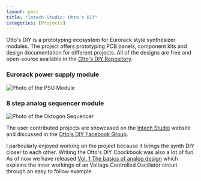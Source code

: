 ```yaml
---
layout: post
title: "Intech Studio: Otto's DIY"
categories: [Projects]
---
```

Otto's DIY is a prototyping ecosystem for Eurorack style synthesizer modules. The project offers prototyping PCB panels, component kits and design documentation for different projects. All of the designs are free and open-source available in the [Otto's DIY Repository](https://github.com/intechstudio/ottosdiy/).

### Eurorack power supply module

![Photo of the PSU Module](https://c1.iggcdn.com/indiegogo-media-prod-cld/image/upload/c_limit,f_auto,w_620/v1517606249/lzsduhcxvzgm3tmotdb0.jpg)

### 8 step analog sequencer module

![Photo of the Oktogon Sequencer](https://c1.iggcdn.com/indiegogo-media-prod-cld/image/upload/c_limit,f_auto,w_620/v1517606249/tovfdwyx2vug098xfeoq.jpg)

The user contributed projects are showcased on the [Intech Studio](https://intech.studio/p/?&page=Ottos) website and discussed in the [Otto's DIY Facebook Group](https://www.facebook.com/groups/ottosdiy/).

I particularly enjoyed working on the project because it brings the synth DIY closer to each other. Writing the Otto's DIY Coockbook was also a lot of fun. As of now we have released [Vol. 1 The basics of analog design](https://github.com/intechstudio/ottosdiy/blob/master/Cookbook/Vol.%201/Otto's%20DIY%20-%20Cookbook%20(Vol.%201).pdf) which explains the inner workings of an Voltage Controlled Oscillator circuit through an easy to follow example.


